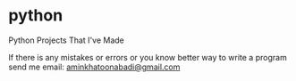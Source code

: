 # python
Python Projects That I've Made

If there is any mistakes or errors or you know better way to write a program send me email:
aminkhatoonabadi@gmail.com
